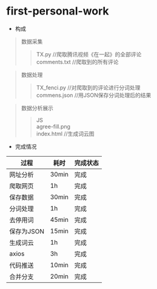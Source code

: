 # first-personal-work
- 构成<br> 
>数据采集
>>TX.py   //爬取腾讯视频《在一起》的全部评论<br> 
>>comments.txt  //爬取到的所有评论<br> 

>数据处理<br> 
>>TX_fenci.py  //对爬取到的评论进行分词处理<br> 
>>commens.json  //用JSON保存分词处理后的结果<br> 

>数据分析展示<br> 
>>JS<br> 
>>agree-fill.png<br> 
>>index.html  //生成词云图<br> 

- 完成情况

 
 过程  | 耗时  | 完成状态
 ---- | ----- | ------  
 网址分析  | 30min | 完成
 爬取网页	 |1h  |	 完成         
 保存数据	|	30min	| 完成 
 分词处理	 |1h  |	 完成         
 去停用词	|	45min	| 完成 
 保存为JSON	 | 15min  |	 完成         
 生成词云	|	1h	| 完成 
 axios	 | 3h  |	 完成         
 代码推送	|	10min	| 完成 
  合并分支	|	20min	  |   完成
